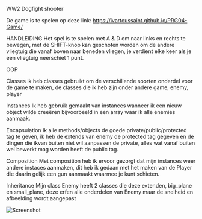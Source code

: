 WW2 Dogfight shooter

De game is te spelen op deze link:  https://ivartoussaint.github.io/PRG04-Game/

HANDLEIDING
Het spel is te spelen met A & D om naar links en rechts te bewegen, met de SHIFT-knop kan geschoten worden om de andere vliegtuig die vanaf boven naar beneden vliegen, je verdient elke keer als je een vliegtuig neerschiet 1 punt.

OOP

Classes
Ik heb classes gebruikt om de verschillende soorten onderdel voor de game te maken, de classes die ik heb zijn onder andere game, enemy, player

Instances
Ik heb gebruik gemaakt van instances wanneer ik een nieuw object wilde creeëren bijvoorbeeld in een array waar ik alle enemies aanmaak.

Encapsulation
Ik alle methods/objects de goede private/public/protected tag te geven, ik heb de extends van enemy de protected tag gegeven en de dingen die ikvan buiten niet wil aanpassen de private, alles wat vanaf buiten wel bewerkt mag worden heeft de public tag.


Composition
Met composition heb ik ervoor gezorgt dat mijn instances weer andere instaces aanmaken, dit heb ik gedaan met het maken van de Player die daarin gelijk een gun aanmaakt waarmee je kunt schieten.

Inheritance
Mijn class Enemy heeft 2 classes die deze extenden, big_plane en small_plane, deze erfen alle onderdelen van Enemy maar de snelheid en afbeelding wordt aangepast


![Screenshot](https://raw.githubusercontent.com/IvarToussaint/PRG04-Game/master/docs/images/GAMEUML3.png)
